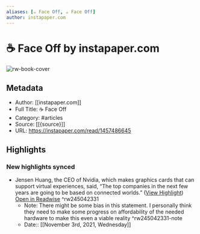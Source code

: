 ```yaml
---
aliases: [☕️ Face Off, ☕️ Face Off]
author: instapaper.com
---
```

# ☕️ Face Off by instapaper.com

![rw-book-cover](https://readwise-assets.s3.amazonaws.com/static/images/article1.be68295a7e40.png)

## Metadata
- Author: [[instapaper.com]]
- Full Title: ☕️ Face Off
- Category: #articles
- Source: [[{source}]]
- URL: https://instapaper.com/read/1457486645

## Highlights
### New highlights synced
- Jensen Huang, the CEO of Nvidia, which makes graphics cards that can support virtual experiences, said, “The top companies in the next few years are going to be based on connected worlds.” ([View Highlight](https://instapaper.com/read/1457486645/17890632)) [Open in Readwise](https://readwise.io/open/245042331) ^rw245042331
    - Note: There might be some bias in this statement. I personally think they need to make some progress on affordability of the needed hardware to make this even a viable reality ^rw245042331-note
    - Date:: [[November 3rd, 2021, Wednesday]]
